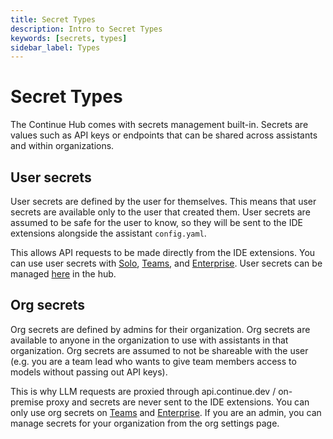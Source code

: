 ```yaml
---
title: Secret Types
description: Intro to Secret Types
keywords: [secrets, types]
sidebar_label: Types
---
```


# Secret Types

The Continue Hub comes with secrets management built-in. Secrets are values such as API keys or endpoints that can be shared across assistants and within organizations.

## User secrets

User secrets are defined by the user for themselves. This means that user secrets are available only to the user that created them. User secrets are assumed to be safe for the user to know, so they will be sent to the IDE extensions alongside the assistant `config.yaml`. 

This allows API requests to be made directly from the IDE extensions. You can use user secrets with [Solo](../governance/pricing.md#solo), [Teams](../governance/pricing.md#teams), and [Enterprise](../governance/pricing.md#enterprise). User secrets can be managed [here](https://hub.continue.dev/settings/secrets) in the hub.

## Org secrets

Org secrets are defined by admins for their organization. Org secrets are available to anyone in the organization to use with assistants in that organization. Org secrets are assumed to not be shareable with the user (e.g. you are a team lead who wants to give team members access to models without passing out API keys). 

This is why LLM requests are proxied through api.continue.dev / on-premise proxy and secrets are never sent to the IDE extensions. You can only use org secrets on [Teams](../governance/pricing.md#teams) and [Enterprise](../governance/pricing.md#enterprise). If you are an admin, you can manage secrets for your organization from the org settings page.